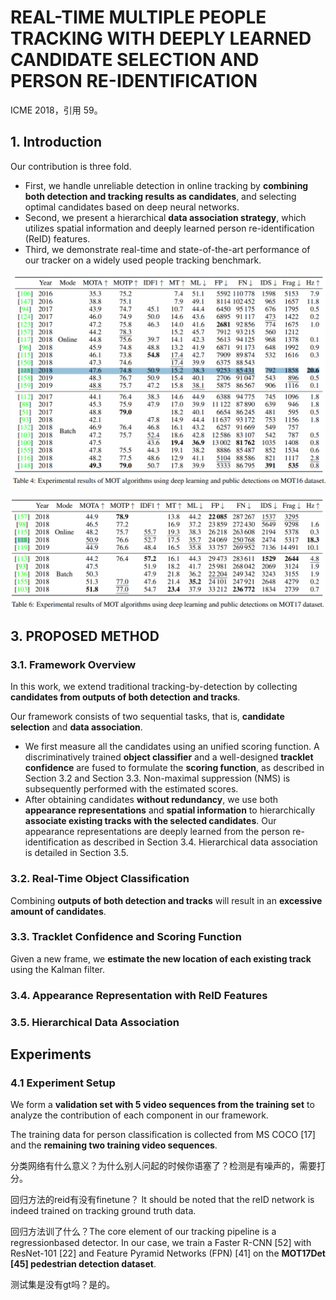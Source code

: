 # REAL-TIME MULTIPLE PEOPLE TRACKING WITH DEEPLY LEARNED CANDIDATE SELECTION AND PERSON RE-IDENTIFICATION

ICME 2018，引用 59。

## 1. Introduction

Our contribution is three fold.

- First, we handle unreliable detection in online tracking  by **combining both detection and tracking results as candidates**, and selecting optimal candidates based on deep neural networks.
- Second, we present a hierarchical **data association strategy**, which utilizes spatial information and deeply learned person re-identification (ReID) features.
- Third, we demonstrate real-time and state-of-the-art performance of our  tracker on a widely used people tracking benchmark.

![image-20200305165950602](MOTDT.assets/image-20200305165950602.png)

![image-20200305170025139](MOTDT.assets/image-20200305170025139.png)

## 3. PROPOSED METHOD
### 3.1. Framework Overview
In this work, we extend traditional tracking-by-detection by collecting **candidates from outputs of both detection and tracks**.

Our framework consists of two sequential tasks, that is, **candidate selection** and **data association**.

- We first measure all the candidates using an unified scoring function.
  A discriminatively trained **object classifier** and  a well-designed **tracklet confidence** are fused to formulate the **scoring function**, as described in Section 3.2 and Section 3.3.
  Non-maximal suppression (NMS) is subsequently performed with the estimated scores.
- After obtaining candidates **without redundancy**, we use both **appearance representations** and **spatial information** to hierarchically **associate existing tracks with the selected candidates**.
  Our appearance representations are deeply learned from the person re-identification as described in Section 3.4.
  Hierarchical data association is detailed in Section 3.5.

### 3.2. Real-Time Object Classification

Combining **outputs of both detection and tracks** will result in an **excessive amount of candidates**.

### 3.3. Tracklet Confidence and Scoring Function

Given a new frame, we **estimate the new location of each existing track** using the Kalman filter.

### 3.4. Appearance Representation with ReID Features

### 3.5. Hierarchical Data Association

## Experiments

### 4.1 Experiment Setup

We form a **validation set with 5 video sequences from the training set** to analyze the contribution of
each component in our framework.

The training data for person classification is collected from MS COCO [17] and the **remaining two training video sequences**.

分类网络有什么意义？为什么别人问起的时候你语塞了？检测是有噪声的，需要打分。

回归方法的reid有没有finetune？ It should be noted that the reID network is indeed trained on tracking
ground truth data. 

回归方法训了什么？The core element of our tracking pipeline is a regressionbased detector. In our case, we train a Faster R-CNN [52] with ResNet-101 [22] and Feature Pyramid Networks (FPN) [41] on the **MOT17Det [45] pedestrian detection dataset**.

测试集是没有gt吗？是的。